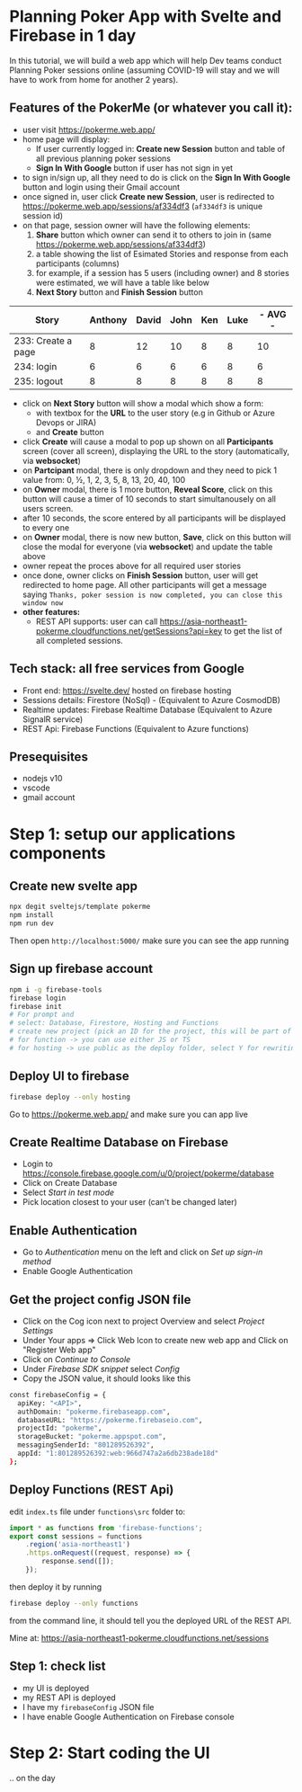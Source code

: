 # Planning Poker App with Svelte and Firebase in 1 day
In this tutorial, we will build a web app which will help Dev teams conduct Planning Poker sessions online (assuming COVID-19 will stay and we will have to work from home for another 2 years).

## Features of the PokerMe (or whatever you call it):
- user visit https://pokerme.web.app/
- home page will display: 
  - If user currently logged in: **Create new Session** button and table of all previous planning poker sessions
  - **Sign In With Google** button if user has not sign in yet
- to sign in/sign up, all they need to do is click on the **Sign In With Google** button and login using their Gmail account
- once signed in, user click **Create new Session**, user is redirected to https://pokerme.web.app/sessions/af334df3 (`af334df3` is unique session id)
- on that page, session owner will have the following elements:
  1. **Share** button which owner can send it to others to join in (same https://pokerme.web.app/sessions/af334df3)
  1. a table showing the list of Esimated Stories and response from each participants (columns)
  1. for example, if a session has 5 users (including owner) and 8 stories were estimated, we will have a table like below
  1. **Next Story** button and **Finish Session** button

| Story              | Anthony | David | John | Ken | Luke | - AVG - |
|--------------------|---------|-------|------|-----|------|---------|
| 233: Create a page | 8       | 12    | 10   | 8   | 8    | 10      |
| 234: login         | 6       | 6     | 6    | 6   | 8    | 6       |
| 235: logout        | 8       | 8     | 8    | 8   | 8    | 8       |
   
- click on **Next Story** button will show a modal which show a form:
  - with textbox for the **URL** to the user story (e.g in Github or Azure Devops or JIRA) 
  - and **Create** button
- click **Create** will cause a modal to pop up shown on all **Participants** screen (cover all screen), displaying the URL to the story (automatically, via **websocket**)
- on **Partcipant** modal, there is only dropdown and they need to pick 1 value from: 0, ½, 1, 2, 3, 5, 8, 13, 20, 40, 100
- on **Owner** modal, there is 1 more button, **Reveal Score**, click on this button will cause a timer of 10 seconds to start simultanousely on all users screen.
- after 10 seconds, the score entered by all participants will be displayed to every one
- on **Owner** modal, there is now new button, **Save**, click on this button will close the modal for everyone (via **websocket**) and update the table above
- owner repeat the proces above for all required user stories
- once done, owner clicks on **Finish Session** button, user will get redirected to home page. All other participants will get a message saying `Thanks, poker session is now completed, you can close this window now`
- **other features:** 
  - REST API supports: user can call https://asia-northeast1-pokerme.cloudfunctions.net/getSessions?api=key to get the list of all completed sessions.


## Tech stack: all free services from Google
- Front end: https://svelte.dev/ hosted on firebase hosting
- Sessions details: Firestore (NoSql) - (Equivalent to Azure CosmodDB)
- Realtime updates: Firebase Realtime Database (Equivalent to Azure SignalR service)
- REST Api: Firebase Functions (Equivalent to Azure functions)


## Presequisites
- nodejs v10
- vscode
- gmail account

# Step 1: setup our applications components

## Create new svelte app
```sh
npx degit sveltejs/template pokerme
npm install
npm run dev
```

Then open `http://localhost:5000/` make sure you can see the app running

## Sign up firebase account

```sh
npm i -g firebase-tools
firebase login
firebase init
# For prompt and
# select: Database, Firestore, Hosting and Functions
# create new project (pick an ID for the project, this will be part of your URL)
# for function -> you can use either JS or TS
# for hosting -> use public as the deploy folder, select Y for rewriting to /index.html
```

## Deploy UI to firebase
```sh
firebase deploy --only hosting
```

Go to https://pokerme.web.app/ and make sure you can app live

## Create Realtime Database on Firebase

-   Login to https://console.firebase.google.com/u/0/project/pokerme/database
-   Click on Create Database
-   Select _Start in test mode_
-   Pick location closest to your user (can't be changed later)

## Enable Authentication

-   Go to _Authentication_ menu on the left and click on _Set up sign-in method_
-   Enable Google Authentication

## Get the project config JSON file

-   Click on the Cog icon next to project Overview and select _Project Settings_
-   Under Your apps => Click Web Icon to create new web app and Click on "Register Web app"
-   Click on _Continue to Console_
-   Under _Firebase SDK snippet_ select _Config_
-   Copy the JSON value, it should looks like this

```sh
const firebaseConfig = {
  apiKey: "<API>",
  authDomain: "pokerme.firebaseapp.com",
  databaseURL: "https://pokerme.firebaseio.com",
  projectId: "pokerme",
  storageBucket: "pokerme.appspot.com",
  messagingSenderId: "801289526392",
  appId: "1:801289526392:web:966d747a2a6db238ade18d"
};
```

## Deploy Functions (REST Api)
edit `index.ts` file under `functions\src` folder to:
```javascript
import * as functions from 'firebase-functions';
export const sessions = functions
	.region('asia-northeast1')
	.https.onRequest((request, response) => {
		response.send([]);
	});

```
then deploy it by running
```sh
firebase deploy --only functions
```
from the command line, it should tell you the deployed URL of the REST API. 

Mine at: https://asia-northeast1-pokerme.cloudfunctions.net/sessions

## Step 1: check list
- my UI is deployed
- my REST API is deployed 
- I have my `firebaseConfig` JSON file
- I have enable Google Authentication on Firebase console

# Step 2: Start coding the UI
.. on the day

